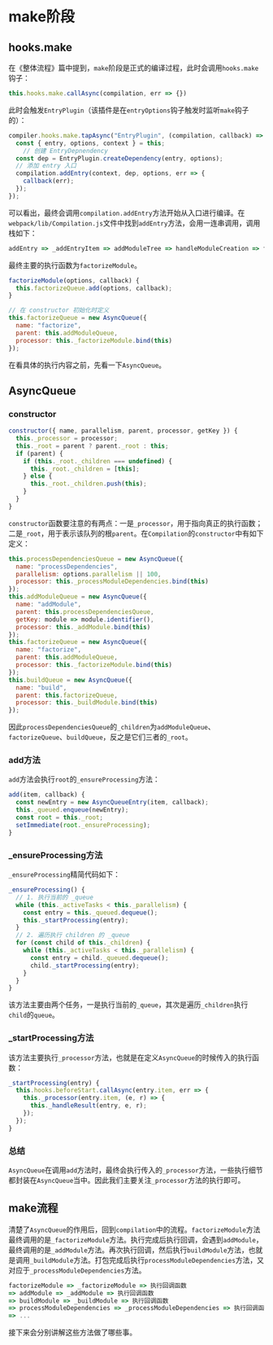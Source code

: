 # make阶段

## hooks.make

在《整体流程》篇中提到，`make`阶段是正式的编译过程，此时会调用`hooks.make`钩子：

```javascript
this.hooks.make.callAsync(compilation, err => {})
```

此时会触发`EntryPlugin`（该插件是在`entryOptions`钩子触发时监听`make`钩子的）：

```javascript
compiler.hooks.make.tapAsync("EntryPlugin", (compilation, callback) => {
  const { entry, options, context } = this;
	// 创建 EntryDepnendency
  const dep = EntryPlugin.createDependency(entry, options);
  // 添加 entry 入口
  compilation.addEntry(context, dep, options, err => {
    callback(err);
  });
});
```

可以看出，最终会调用`compilation.addEntry`方法开始从入口进行编译。在`webpack/lib/Compilation.js`文件中找到`addEntry`方法，会用一连串调用，调用栈如下：

```javascript
addEntry => _addEntryItem => addModuleTree => handleModuleCreation => factorizeModule => ...
```

最终主要的执行函数为`factorizeModule`。

```javascript
factorizeModule(options, callback) {
  this.factorizeQueue.add(options, callback);
}

// 在 constructor 初始化时定义
this.factorizeQueue = new AsyncQueue({
  name: "factorize",
  parent: this.addModuleQueue,
  processor: this._factorizeModule.bind(this)
});
```

在看具体的执行内容之前，先看一下`AsyncQueue`。

## AsyncQueue

### constructor

```javascript
constructor({ name, parallelism, parent, processor, getKey }) {
  this._processor = processor;
  this._root = parent ? parent._root : this;
  if (parent) {
    if (this._root._children === undefined) {
      this._root._children = [this];
    } else {
      this._root._children.push(this);
    }
  }
}
```

`constructor`函数要注意的有两点：一是`_processor`，用于指向真正的执行函数；二是`_root`，用于表示该队列的根`parent`。在`Compilation`的`constructor`中有如下定义：

```javascript
this.processDependenciesQueue = new AsyncQueue({
  name: "processDependencies",
  parallelism: options.parallelism || 100,
  processor: this._processModuleDependencies.bind(this)
});
this.addModuleQueue = new AsyncQueue({
  name: "addModule",
  parent: this.processDependenciesQueue,
  getKey: module => module.identifier(),
  processor: this._addModule.bind(this)
});
this.factorizeQueue = new AsyncQueue({
  name: "factorize",
  parent: this.addModuleQueue,
  processor: this._factorizeModule.bind(this)
});
this.buildQueue = new AsyncQueue({
  name: "build",
  parent: this.factorizeQueue,
  processor: this._buildModule.bind(this)
});
```

因此`processDependenciesQueue`的`_children`为`addModuleQueue`、`factorizeQueue`、`buildQueue`，反之是它们三者的`_root`。

### add方法

`add`方法会执行`root`的`_ensureProcessing`方法：

```javascript
add(item, callback) {
  const newEntry = new AsyncQueueEntry(item, callback);
  this._queued.enqueue(newEntry);
  const root = this._root;
  setImmediate(root._ensureProcessing);
}
```

### _ensureProcessing方法

`_ensureProcessing`精简代码如下：

```javascript
_ensureProcessing() {
  // 1. 执行当前的 _queue
  while (this._activeTasks < this._parallelism) {
    const entry = this._queued.dequeue();
    this._startProcessing(entry);
  }
  // 2. 遍历执行 children 的 _queue
  for (const child of this._children) {
    while (this._activeTasks < this._parallelism) {
      const entry = child._queued.dequeue();
      child._startProcessing(entry);
    }
  }
}
```

该方法主要由两个任务，一是执行当前的`_queue`，其次是遍历`_children`执行`child`的`queue`。

### _startProcessing方法

该方法主要执行`_processor`方法，也就是在定义`AsyncQueue`的时候传入的执行函数：

```javascript
_startProcessing(entry) {
  this.hooks.beforeStart.callAsync(entry.item, err => {
    this._processor(entry.item, (e, r) => {
      this._handleResult(entry, e, r);
    });
  });
}
```

### 总结

`AsyncQueue`在调用`add`方法时，最终会执行传入的`_processor`方法，一些执行细节都封装在`AsyncQueue`当中。因此我们主要关注`_processor`方法的执行即可。

## make流程

清楚了`AsyncQueue`的作用后，回到`compilation`中的流程。`factorizeModule`方法最终调用的是`_factorizeModule`方法。执行完成后执行回调，会遇到`addModule`，最终调用的是`_addModule`方法。再次执行回调，然后执行`buildModule`方法，也就是调用`_buildModule`方法。打包完成后执行`processModuleDependencies`方法，又对应于`_processModuleDependencies`方法。

```javascript
factorizeModule => _factorizeModule => 执行回调函数 
=> addModule => _addModule => 执行回调函数 
=> buildModule => _buildModule => 执行回调函数 
=> processModuleDependencies => _processModuleDependencies => 执行回调函数 
=> ...
```

接下来会分别讲解这些方法做了哪些事。